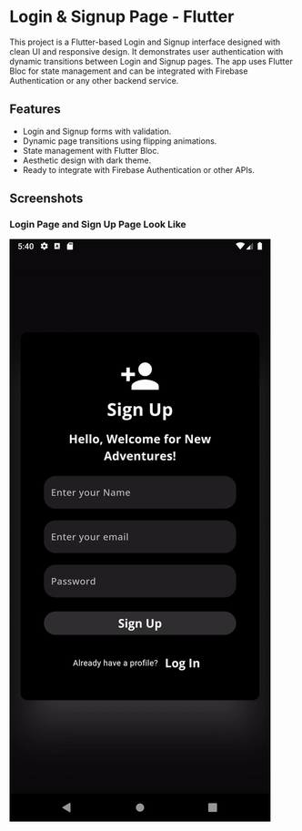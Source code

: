 # Login & Signup Page - Flutter
This project is a Flutter-based Login and Signup interface designed with clean UI and responsive design. It demonstrates user authentication with dynamic transitions between Login and Signup pages. The app uses Flutter Bloc for state management and can be integrated with Firebase Authentication or any other backend service.
## Features
- Login and Signup forms with validation.
- Dynamic page transitions using flipping animations.
- State management with Flutter Bloc.
- Aesthetic design with dark theme.
- Ready to integrate with Firebase Authentication or other APIs.
## Screenshots
### Login Page and Sign Up Page Look Like


![Look Like](lib/Assets/Login_SignUp.gif)
